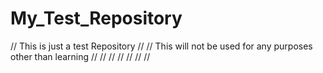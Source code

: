 My_Test_Repository
==================
//    This is just a test Repository
//
//    This will not be used for any purposes other than learning
//
//
//
//
//
//
//
